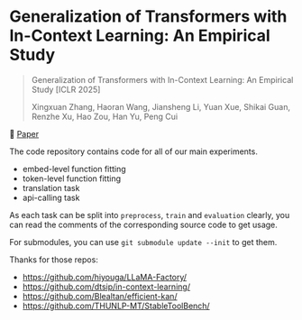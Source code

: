 # Generalization of Transformers with In-Context Learning: An Empirical Study

> Generalization of Transformers with In-Context Learning: An Empirical Study [ICLR 2025]
>
> Xingxuan Zhang, Haoran Wang, Jiansheng Li, Yuan Xue, Shikai Guan, Renzhe Xu, Hao Zou, Han Yu, Peng Cui

📝 [Paper](https://openreview.net/forum?id=yOhNLIqTEF)

The code repository contains code for all of our main experiments.

- embed-level function fitting
- token-level function fitting
- translation task
- api-calling task

As each task can be split into `preprocess`, `train` and `evaluation` clearly, you can read the comments of the corresponding source code to get usage.

For submodules, you can use `git submodule update --init` to get them.

Thanks for those repos:

- https://github.com/hiyouga/LLaMA-Factory/
- https://github.com/dtsip/in-context-learning/
- https://github.com/Blealtan/efficient-kan/
- https://github.com/THUNLP-MT/StableToolBench/
